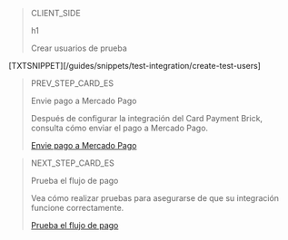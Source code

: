 > CLIENT_SIDE
>
> h1
>
> Crear usuarios de prueba

[TXTSNIPPET][/guides/snippets/test-integration/create-test-users] 

> PREV_STEP_CARD_ES
>
> Envie pago a Mercado Pago
>
> Después de configurar la integración del Card Payment Brick, consulta cómo enviar el pago a Mercado Pago.
>
> [Envie pago a Mercado Pago](/developers/es/docs/checkout-bricks/card-payment-brick/payment-submission)

> NEXT_STEP_CARD_ES
>
> Prueba el flujo de pago
>
> Vea cómo realizar pruebas para asegurarse de que su integración funcione correctamente.
>
> [Prueba el flujo de pago](/developers/es/docs/checkout-bricks/card-payment-brick/integration-test/test-payment-flow)